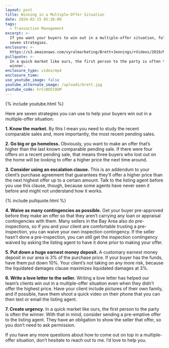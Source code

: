 ```yaml
---
layout: post
title: Winning in a Multiple-Offer Situation
date: 2024-02-15 05:26:00
tags:
  - Transaction Management
excerpt: >-
  If you want your buyers to win out in a multiple-offer situation, follow these
  seven strategies.
enclosure: >-
  https://s3.amazonaws.com/vyralmarketing/Brett+Jennings/+Videos/2019/May/Real+Estate+Experts-+How+to+Win+in+a+Multiple+Offer+Situation.mp4
pullquote: >-
  In a quick market like ours, the first person to the party is often the
  winner.
enclosure_type: video/mp4
enclosure_time:
use_youtube_image: false
youtube_alternate_image: /uploads/brett.jpg
youtube_code: hrCcBO5t8bM
---
```

{% include youtube.html %}

Here are seven strategies you can use to help your buyers win out in a multiple-offer situation:

**1\. Know the market.** By this I mean you need to study the recent comparable sales and, more importantly, the most recent pending sales.

**2\. Go big or go homeless.** Obviously, you want to make an offer that’s higher than the last known comparable pending sale. If there were four offers on a recent pending sale, that means three buyers who lost out on the home will be looking to offer a higher price the next time around.

**3\. Consider using an escalation clause.** This is an addendum to your client’s purchase agreement that guarantees they’ll offer a higher price than the next highest offer up to a certain amount. Talk to the listing agent before you use this clause, though, because some agents have never seen it before and might not understand how it works.

{% include pullquote.html %}

**4\. Waive as many contingencies as possible.** Get your buyer pre-approved before they make an offer so that they aren’t carrying any loan or appraisal contingencies with them. Many sellers in the Bay Area also do pre-inspections, so if you and your client are comfortable trusting a pre-inspection, you can waive your own inspection contingency. If the seller hasn’t done a pre-inspection, you can still get the inspection contingency waived by asking the listing agent to have it done prior to making your offer.

**5\. Put down a huge earnest money deposit.** A customary earnest money deposit in our area is 3% of the purchase price. If your buyer has the funds, have them put down 10%. Your client’s not taking on any more risk, because the liquidated damages clause maximizes liquidated damages at 3%.

**6\. Write a love letter to the seller.** Writing a love letter has helped our team’s clients win out in a multiple-offer situation even when they didn’t offer the highest price. Have your client include pictures of their own family, and if possible, have them shoot a quick video on their phone that you can then text or email the listing agent.

**7\. Create urgency.** In a quick market like ours, the first person to the party is often the winner. With that in mind, consider sending a pre-emptive offer to the listing agent. They have an obligation to show the seller that offer, so you don’t need to ask permission.

If you have any more questions about how to come out on top in a multiple-offer situation, don’t hesitate to reach out to me. I’d love to help you.